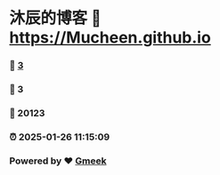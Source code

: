 # 沐辰的博客 :link: https://Mucheen.github.io 
### :page_facing_up: [3](https://Mucheen.github.io/tag.html) 
### :speech_balloon: 3 
### :hibiscus: 20123 
### :alarm_clock: 2025-01-26 11:15:09 
### Powered by :heart: [Gmeek](https://github.com/Meekdai/Gmeek)
